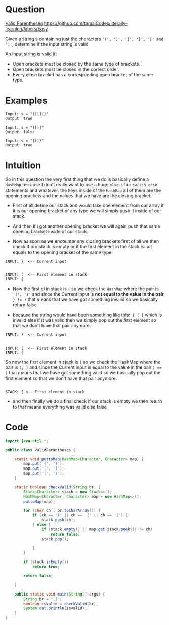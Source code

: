 # Question

[Valid Parentheses](https://leetcode.com/problems/valid-parentheses) https://github.com/tamalCodes/literally-learning/labels/Easy


Given a string s containing just the characters `'(', ')', '{', '}', '[' and ']'`, determine if the input string is valid.

An input string is valid if:

- Open brackets must be closed by the same type of brackets.
- Open brackets must be closed in the correct order.
- Every close bracket has a corresponding open bracket of the same type.


# Examples

```shell
Input: s = "()[]{}"
Output: true
```

```shell
Input: s = "([)]"
Output: false
```

```shell
Input: s = "{()}"
Output: true
```

# Intuition

So in this question the very first thing that we do is basically define a `HashMap` because I don't really want to use a huge `else-if` or `switch case` statements and whatever.  the keys inside of the `HashMap` all of them are the opening brackets and the values that we have are the closing bracket.

- First of all define our stack and would take one element from our array if it is our opening bracket of any type we will simply push it inside of our stack. 

- And then If i got another opening bracket we will again push that same opening bracket inside of our stack.

- Now as soon as we encounter any closing brackets first of all we then check if our stack is empty or if the first element in the stack is not equals to the opening bracket of the same type

```shell
INPUT: }  <-- Current input


INPUT: (  <-- First element in stack
INPUT: {
```

- Now the first el in stack is `(` so we check the `HashMap` where the pair is `'(', ')'` and since the Current input is **not equal to the value in the pair** `} != )` that means that we have got something invalid so we basically return false

- because the string would have been something like this:` { ( }` which is invalid else if it was valid then we simply pop out the first element so that we don't have that pair anymore.


```shell
INPUT: )  <-- Current input


INPUT: (  <-- First element in stack
INPUT: {

```

So now the first element in stack is `(` so we check the HashMap where the pair is `(, )` and since the Current input is equal to the value in the pair `) == )` that means that we have got something valid so we basically pop out the first element so that we don't have that pair anymore.

```shell

STACK: { <-- First element in stack
```


- and then finally we do a final check if our stack is empty we then return to that means everything was valid else false



# Code

```java
import java.util.*;

public class ValidParantheses {

    static void puttoMap(HashMap<Character, Character> map) {
        map.put('{', '}');
        map.put('[', ']');
        map.put('(', ')');
    }

    static boolean checkValid(String br) {
        Stack<Character> stack = new Stack<>();
        HashMap<Character, Character> map = new HashMap<>();
        puttoMap(map);

        for (char ch : br.toCharArray()) {
            if (ch == '(' || ch == '{' || ch == '[') {
                stack.push(ch);
            } else {
                if (stack.empty() || map.get(stack.peek()) != ch)
                    return false;
                stack.pop();

            }
        }

        if (stack.isEmpty())
            return true;

        return false;

    }

    public static void main(String[] args) {
        String br = "((";
        boolean isvalid = checkValid(br);
        System.out.println(isvalid);
    }
}
```